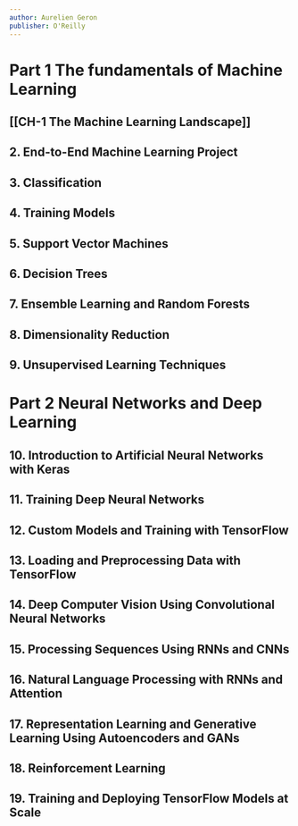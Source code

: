 ```yaml
---
author: Aurelien Geron
publisher: O'Reilly
---
```


# Part 1 The fundamentals of Machine Learning

## [[CH-1 The Machine Learning Landscape]]

## 2. End-to-End Machine Learning Project

## 3. Classification

## 4. Training Models

## 5. Support Vector Machines

## 6. Decision Trees

## 7. Ensemble Learning and Random Forests

## 8. Dimensionality Reduction

## 9. Unsupervised Learning Techniques

# Part 2 Neural Networks and Deep Learning

## 10. Introduction to Artificial Neural Networks with Keras

## 11. Training Deep Neural Networks

## 12. Custom Models and Training with TensorFlow

## 13. Loading and Preprocessing Data with TensorFlow

## 14. Deep Computer Vision Using Convolutional Neural Networks

## 15. Processing Sequences Using RNNs and CNNs

## 16. Natural Language Processing with RNNs and Attention

## 17. Representation Learning and Generative Learning Using Autoencoders and GANs

## 18. Reinforcement Learning

## 19. Training and Deploying TensorFlow Models at Scale

